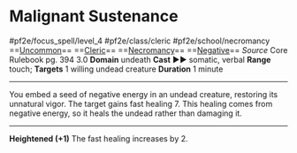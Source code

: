 # Malignant Sustenance
#pf2e/focus_spell/level_4 #pf2e/class/cleric #pf2e/school/necromancy 
==[Uncommon](rules/traits/uncommon.md)== ==[Cleric](rules/traits/cleric.md)== ==[Necromancy](rules/traits/necromancy.md)== ==[Negative](rules/traits/negative.md)==
*Source* Core Rulebook pg. 394 3.0
**Domain** undeath
**Cast** ►► somatic, verbal
**Range** touch; **Targets** 1 willing undead creature
**Duration** 1 minute

---
You embed a seed of negative energy in an undead creature, restoring its unnatural vigor. The target gains fast healing 7. This healing comes from negative energy, so it heals the undead rather than damaging it.

<hr>

**Heightened (+1)** The fast healing increases by 2.